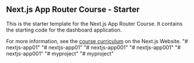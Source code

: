 ## Next.js App Router Course - Starter

This is the starter template for the Next.js App Router Course. It contains the starting code for the dashboard application.

For more information, see the [course curriculum](https://nextjs.org/learn) on the Next.js Website.
"# nextjs-app01" 
"# nextjs-app01" 
"# nextjs-app001" 
"# nextjs-app001" 
"# nextjs-app001" 
"# myproject" 
"# myproject" 
